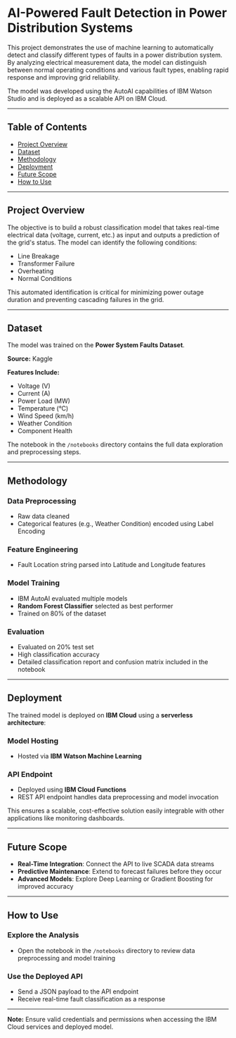 # AI-Powered Fault Detection in Power Distribution Systems

This project demonstrates the use of machine learning to automatically detect and classify different types of faults in a power distribution system. By analyzing electrical measurement data, the model can distinguish between normal operating conditions and various fault types, enabling rapid response and improving grid reliability.

The model was developed using the AutoAI capabilities of IBM Watson Studio and is deployed as a scalable API on IBM Cloud.

---

## Table of Contents

* [Project Overview](#project-overview)
* [Dataset](#dataset)
* [Methodology](#methodology)
* [Deployment](#deployment)
* [Future Scope](#future-scope)
* [How to Use](#how-to-use)

---

## Project Overview

The objective is to build a robust classification model that takes real-time electrical data (voltage, current, etc.) as input and outputs a prediction of the grid's status. The model can identify the following conditions:

* Line Breakage
* Transformer Failure
* Overheating
* Normal Conditions

This automated identification is critical for minimizing power outage duration and preventing cascading failures in the grid.

---

## Dataset

The model was trained on the **Power System Faults Dataset**.

**Source:** Kaggle

**Features Include:**

* Voltage (V)
* Current (A)
* Power Load (MW)
* Temperature (°C)
* Wind Speed (km/h)
* Weather Condition
* Component Health

The notebook in the `/notebooks` directory contains the full data exploration and preprocessing steps.

---

## Methodology

### Data Preprocessing

* Raw data cleaned
* Categorical features (e.g., Weather Condition) encoded using Label Encoding

### Feature Engineering

* Fault Location string parsed into Latitude and Longitude features

### Model Training

* IBM AutoAI evaluated multiple models
* **Random Forest Classifier** selected as best performer
* Trained on 80% of the dataset

### Evaluation

* Evaluated on 20% test set
* High classification accuracy
* Detailed classification report and confusion matrix included in the notebook

---

## Deployment

The trained model is deployed on **IBM Cloud** using a **serverless architecture**:

### Model Hosting

* Hosted via **IBM Watson Machine Learning**

### API Endpoint

* Deployed using **IBM Cloud Functions**
* REST API endpoint handles data preprocessing and model invocation

This ensures a scalable, cost-effective solution easily integrable with other applications like monitoring dashboards.

---

## Future Scope

* **Real-Time Integration**: Connect the API to live SCADA data streams
* **Predictive Maintenance**: Extend to forecast failures before they occur
* **Advanced Models**: Explore Deep Learning or Gradient Boosting for improved accuracy

---

## How to Use

### Explore the Analysis

* Open the notebook in the `/notebooks` directory to review data preprocessing and model training

### Use the Deployed API

* Send a JSON payload to the API endpoint
* Receive real-time fault classification as a response

---

**Note:** Ensure valid credentials and permissions when accessing the IBM Cloud services and deployed model.
